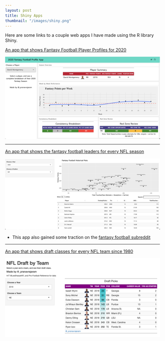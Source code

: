 ```yaml
---
layout: post
title: Shiny Apps
thumbnail: "/images/shiny.png"
---
```

Here are some links to a couple web apps I have made using the R library Shiny. 

<a href = "https://goprani04.shinyapps.io/fantasyplayerprofiles/" target = "_blank"> An app that shows Fantasy Football Player Profiles for 2020 </a>

![Example of Shiny 3](/images/shinyexample3.png)

<hr>

<a href = "https://goprani04.shinyapps.io/Historical-Fantasy/" target = "_blank"> An app that shows the fantasy football leaders for every NFL season </a>

![Example of Shiny](/images/shinyexample.png)

 - This app also gained some traction on the [fantasy football subreddit](https://www.reddit.com/r/fantasyfootball/comments/ikmwwx/i_built_a_web_app_that_allows_you_to_see_fantasy/)

<hr>

<a href = "https://goprani04.shinyapps.io/nfldraft/" target = "_blank"> An app that shows draft classes for every NFL team since 1980 </a>

![Example of Shiny 2](/images/shinyexample2.png)
